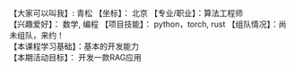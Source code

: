 【大家可以叫我】: 青松
【坐标】： 北京
【专业/职业】：算法工程师  
【兴趣爱好】： 数学, 编程 
【项目技能】： python，torch, rust
【组队情况】：尚未组队，来约！  
【本课程学习基础】：基本的开发能力  
【本期活动目标】： 开发一款RAG应用
